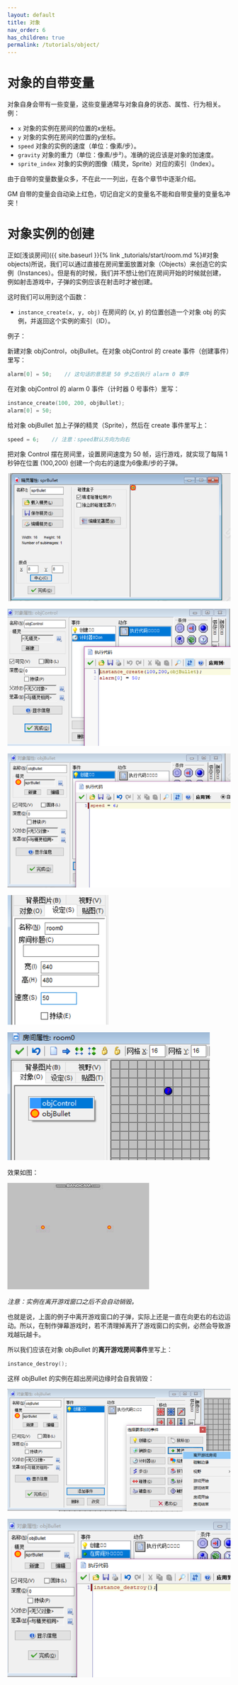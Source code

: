```yaml
---
layout: default
title: 对象
nav_order: 6
has_children: true
permalink: /tutorials/object/
---
```


# 对象的自带变量

对象自身会带有一些变量，这些变量通常与对象自身的状态、属性、行为相关。例：

* `x` 对象的实例在房间的位置的x坐标。
* `y` 对象的实例在房间的位置的y坐标。
* `speed` 对象的实例的速度（单位：像素/步）。
* `gravity` 对象的重力（单位：像素/步²）。准确的说应该是对象的加速度。
* `sprite_index` 对象的实例的图像（精灵，Sprite）对应的索引（Index）。

由于自带的变量数量众多，不在此一一列出，在各个章节中逐渐介绍。

GM 自带的变量会自动染上红色，切记自定义的变量名不能和自带变量的变量名冲突！

# 对象实例的创建

正如[浅谈房间]({{ site.baseurl }}{% link _tutorials/start/room.md %}#对象objects)所说，我们可以通过直接在房间里面放置对象（Objects）来创造它的实例（Instances）。但是有的时候，我们并不想让他们在房间开始的时候就创建，例如射击游戏中，子弹的实例应该在射击时才被创建。

这时我们可以用到这个函数：

* `instance_create(x, y, obj)` 在房间的 (x, y) 的位置创造一个对象 obj 的实例，并返回这个实例的索引（ID）。

例子：

新建对象 objControl，objBullet。在对象 objControl 的 create 事件（创建事件）里写：

```c
alarm[0] = 50;    // 这句话的意思是 50 步之后执行 alarm 0 事件
```

在对象 objControl 的 alarm 0 事件（计时器 0 号事件）里写：

```c
instance_create(100, 200, objBullet);
alarm[0] = 50;
```

给对象 objBullet 加上子弹的精灵（Sprite），然后在 create 事件里写上：

```c
speed = 6;    // 注意：speed默认方向为向右
```

把对象 Control 摆在房间里，设置房间速度为 50 帧，运行游戏，就实现了每隔 1 秒钟在位置 (100,200) 创建一个向右的速度为6像素/步的子弹。

![Example](/assets/images/object/example1.png)

![Example](/assets/images/object/example2.png)

![Example](/assets/images/object/example3.png)

![Example](/assets/images/object/example4.png)

![Example](/assets/images/object/example5.png)

效果如图：

![Effect](/assets/images/object/effect.gif)

*注意：实例在离开游戏窗口之后不会自动销毁。*

也就是说，上面的例子中离开游戏窗口的子弹，实际上还是一直在向更右的右边运动。所以，在制作弹幕游戏时，若不清理掉离开了游戏窗口的实例，必然会导致游戏越玩越卡。

所以我们应该在对象 objBullet 的**离开游戏房间事件**里写上：

```c
instance_destroy();
```

这样 objBullet 的实例在超出房间边缘时会自我销毁：

![Destroy](/assets/images/object/destroy1.png)

![Destroy](/assets/images/object/destroy2.png)
